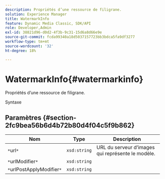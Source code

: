 ```yaml
---
description: Propriétés d’une ressource de filigrane.
solution: Experience Manager
title: WatermarkInfo
feature: Dynamic Media Classic, SDK/API
role: Developer,Admin
exl-id: 38821d96-d0d2-4f3b-9c31-15d6a8d66e9e
source-git-commit: fcda99340a18d5037157723bb3bdca5fa9df3277
workflow-type: tm+mt
source-wordcount: '32'
ht-degree: 18%

---
```


# WatermarkInfo{#watermarkinfo}

Propriétés d’une ressource de filigrane.

Syntaxe

## Paramètres {#section-2fc9bea56b6d4b72b80d4f04c5f9b862}

| Nom | Type | Description |
|---|---|---|
| `*`url`*` | `xsd:string` | URL du serveur d’images qui représente le modèle. |
| `*`urlModifier`*` | `xsd:string` |  |
| `*`urlPostApplyModifier`*` | `xsd:string` |  |
